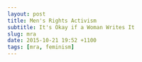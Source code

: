 ```yaml
---
layout: post
title: Men's Rights Activism
subtitle: It's Okay if a Woman Writes It
slug: mra
date: 2015-10-21 19:52 +1100
tags: [mra, feminism]
---
```


